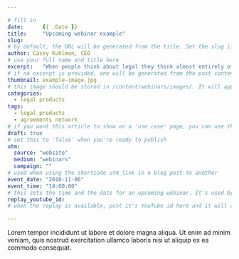```yaml
---

# fill in
date:      {{ .Date }}
title:     "Upcoming webinar example"
slug:
# by default, the URL will be generated from the title. Set the slug if you want to simplify or change the URL. Format: "my-slug" will turn into /webinars/YEAR/MONTH/DAY/my-slug
author: Casey Kuhlman, CEO
# use your full name and title here
excerpt:   "When people think about legal they think almost entirely of the provision of bespoke services. Yet the world is changing, and legal needs to keep up."
# if no excerpt is provided, one will be generated from the post content
thumbnail: example-image.jpg
# this image should be stored in /content/webinars/images/. It will appear as a thumbnail on any listings, as well as at the top of the post itself
categories:
  - legal products
tags:
  - legal products
  - agreements network
# if you want this article to show on a 'use case' page, you can use the following TAGS -  'fleetleasing' 'creatives' 'lawyers' or 'entrepreneurs'
draft: true
# set this to 'false' when you're ready to publish
utm:
  source: "website"
  medium: "webinars"
  campaign: ""
# used when using the shortcode utm_link in a blog post to another
event_date: "2018-11-06"
event_time: "14:00:00"
# this sets the time and the date for an upcoming webinar. It's used by the site to work out if the webinar has already happened too.
replay_youtube_id:
# when the replay is available, post it's YouTube id here and it will appear automatically on the post. Format: "w7Ft2ymGmfc"

---
```


<!-- Content markdown here - first title on page is auto generated from title in frontmatter -->

Lorem tempor incididunt ut labore et dolore magna aliqua. Ut enim ad minim veniam, quis nostrud exercitation ullamco laboris nisi ut aliquip ex ea commodo consequat.
